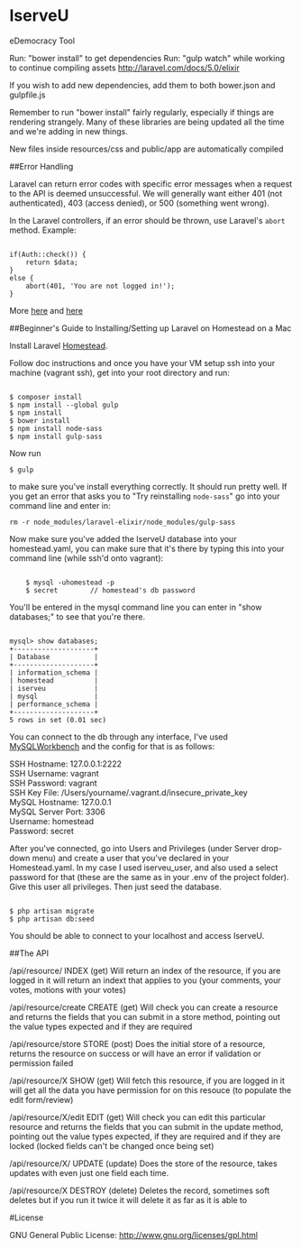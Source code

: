 # IserveU
eDemocracy Tool

Run: "bower install" to get dependencies
Run: "gulp watch" while working to continue compiling assets http://laravel.com/docs/5.0/elixir

If you wish to add new dependencies, add them to both bower.json and gulpfile.js

Remember to run "bower install" fairly regularly, especially if things are rendering strangely. Many of these libraries are being updated all the time and we're adding in new things.

New files inside resources/css and public/app are automatically compiled

##Error Handling

Laravel can return error codes with specific error messages when a request to the API is deemed unsuccessful. We will generally want either 401 (not authenticated), 403 (access denied), or 500 (something went wrong).

In the Laravel controllers, if an error should be thrown, use Laravel's `abort` method. Example:

<pre><code>
if(Auth::check()) {
	return $data;
}
else {
	abort(401, 'You are not logged in!');
}
</code></pre>

More [here](http://laravel.com/docs/5.0/errors#http-exceptions) and [here](http://laravel-recipes.com/recipes/202/throwing-httpexceptions)

##Beginner's Guide to Installing/Setting up Laravel on Homestead on a Mac

Install Laravel [Homestead](http://laravel.com/docs/5.0/homestead).

Follow doc instructions and once you have your VM setup ssh into your machine (vagrant ssh), get into your root directory and run:

<pre><code>
$ composer install
$ npm install --global gulp
$ npm install
$ bower install
$ npm install node-sass
$ npm install gulp-sass
</code></pre>

Now run <pre><code>$ gulp</code></pre> to make sure you've install everything correctly. It should run pretty well. If you get an error that asks you to "Try reinstalling `node-sass`"
go into your command line and enter in:

<pre><code>rm -r node_modules/laravel-elixir/node_modules/gulp-sass</code></pre>

Now make sure you've added the IserveU database into your homestead.yaml, you can make sure that it's there by typing this into your command line (while ssh'd onto vagrant):

<pre><code>
	$ mysql -uhomestead -p
	$ secret		// homestead's db password
</code></pre>

You'll be entered in the mysql command line you can enter in "show databases;" to see that you're there.

<pre><code>
mysql> show databases;
+--------------------+
| Database           |
+--------------------+
| information_schema |
| homestead          |
| iserveu            |
| mysql              |
| performance_schema |
+--------------------+
5 rows in set (0.01 sec)
</code></pre>

You can connect to the db through any interface, I've used [MySQLWorkbench](https://www.mysql.com/products/workbench/) and the config for that is as follows: 

SSH Hostname: 127.0.0.1:2222  
SSH Username: vagrant  
SSH Password: vagrant  
SSH Key File: /Users/yourname/.vagrant.d/insecure_private_key  
MySQL Hostname: 127.0.0.1  
MySQL Server Port: 3306  
Username: homestead  
Password: secret

After you've connected, go into Users and Privileges (under Server drop-down menu) and create a user that you've declared in your Homestead.yaml. In my case I used iserveu_user, and also used a select password for that (these are the same as in your .env of the project folder). Give this user all privileges. Then just seed the database.

<pre><code>
$ php artisan migrate
$ php artisan db:seed
</code></pre>

You should be able to connect to your localhost and access IserveU. 

##The API

/api/resource/ 			INDEX 	(get)
Will return an index of the resource, if you are logged in it will return an indext that applies to you (your comments, your votes, motions with your votes)

/api/resource/create	CREATE 	(get)
Will check you can create a resource and returns the fields that you can submit in a store method, pointing out the value types expected and if they are required

/api/resource/store		STORE 	(post)
Does the initial store of a resource, returns the resource on success or will have an error if validation or permission failed

/api/resource/X			SHOW 	(get)
Will fetch this resource, if you are logged in it will get all the data you have permission for on this resouce (to populate the edit form/review)

/api/resource/X/edit 	EDIT 	(get)
Will check you can edit this particular resource and returns the fields that you can submit in the update method, pointing out the value types expected, if they are required and if they are locked (locked fields can't be changed once being set)

/api/resource/X/	 	UPDATE 	(update)
Does the store of the resource, takes updates with even just one field each time.

/api/resource/X			DESTROY	(delete)
Deletes the record, sometimes soft deletes but if you run it twice it will delete it as far as it is able to


#License

GNU General Public License: http://www.gnu.org/licenses/gpl.html
